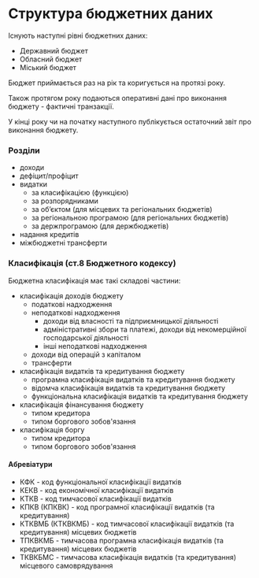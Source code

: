 # Структура бюджетних даних

Існують наступні рівні бюджетних даних:

* Державний бюджет
* Обласний бюджет
* Міський бюджет

Бюджет приймається раз на рік та коригується на протязі року.

Також протягом року подаються оперативні дані про виконання бюджету - фактичні транзакції.

У кінці року чи на початку наступного публікується остаточний звіт про виконання бюджету.

### Розділи

* доходи
* дефіцит/профіцит
* видатки
  * за класифікацією (функцією)
  * за розпорядниками
  * за об’єктом (для місцевих та регіональних бюджетів)
  * за регіональною програмою (для регіональних бюджетів)
  * за держпрограмою (для держбюджетів)
* надання кредитів
* міжбюджетні трансферти

### Класифікація (ст.8 Бюджетного кодексу)

Бюджетна класифікація має такі складові частини:

* класифікація доходів бюджету
  * податкові надходження
  * неподаткові надходження
    * доходи від власності та підприємницької діяльності
    * адміністративні збори та платежі, доходи від некомерційної господарської діяльності
    * інші неподаткові надходження
  * доходи від операцій з капіталом
  * трансферти
* класифікація видатків та кредитування бюджету
  * програмна класифікація видатків та кредитування бюджету
  * відомча класифікація видатків та кредитування бюджету
  * функціональна класифікація видатків та кредитування бюджету
* класифікація фінансування бюджету
  * типом кредитора
  * типом боргового зобов'язання
* класифікація боргу
  * типом кредитора
  * типом боргового зобов'язання

#### Абревіатури

* КФК - код функціональної класифікації видатків
* КЕКВ - код економічної класифікації видатків
* КТКВ - код тимчасової класифікації видатків
* КПКВ (КПКВК) - код програмної класифікації видатків (та кредитування)
* КТКВМБ (КТКВКМБ) - код тимчасової класифікації видатків (та кредитування) місцевих бюджетів
* ТПКВКМБ - тимчасова програмна класифікація видатків (та кредитування) місцевих бюджетів
* ТКВКБМС - тимчасова класифікація видатків (та кредитування) місцевого самоврядування
